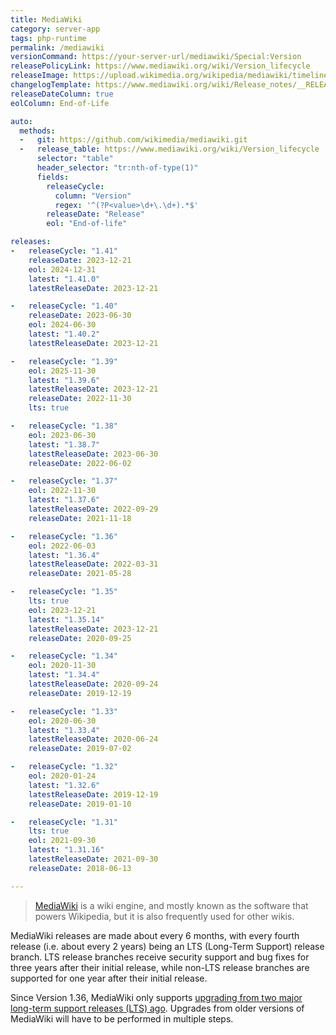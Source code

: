 ```yaml
---
title: MediaWiki
category: server-app
tags: php-runtime
permalink: /mediawiki
versionCommand: https://your-server-url/mediawiki/Special:Version
releasePolicyLink: https://www.mediawiki.org/wiki/Version_lifecycle
releaseImage: https://upload.wikimedia.org/wikipedia/mediawiki/timeline/llebggzr6u9gj415qxtfcde01ij1mcd.png
changelogTemplate: https://www.mediawiki.org/wiki/Release_notes/__RELEASE_CYCLE__
releaseDateColumn: true
eolColumn: End-of-Life

auto:
  methods:
  -   git: https://github.com/wikimedia/mediawiki.git
  -   release_table: https://www.mediawiki.org/wiki/Version_lifecycle
      selector: "table"
      header_selector: "tr:nth-of-type(1)"
      fields:
        releaseCycle:
          column: "Version"
          regex: '^(?P<value>\d+\.\d+).*$'
        releaseDate: "Release"
        eol: "End-of-life"

releases:
-   releaseCycle: "1.41"
    releaseDate: 2023-12-21
    eol: 2024-12-31
    latest: "1.41.0"
    latestReleaseDate: 2023-12-21

-   releaseCycle: "1.40"
    releaseDate: 2023-06-30
    eol: 2024-06-30
    latest: "1.40.2"
    latestReleaseDate: 2023-12-21

-   releaseCycle: "1.39"
    eol: 2025-11-30
    latest: "1.39.6"
    latestReleaseDate: 2023-12-21
    releaseDate: 2022-11-30
    lts: true

-   releaseCycle: "1.38"
    eol: 2023-06-30
    latest: "1.38.7"
    latestReleaseDate: 2023-06-30
    releaseDate: 2022-06-02

-   releaseCycle: "1.37"
    eol: 2022-11-30
    latest: "1.37.6"
    latestReleaseDate: 2022-09-29
    releaseDate: 2021-11-18

-   releaseCycle: "1.36"
    eol: 2022-06-03
    latest: "1.36.4"
    latestReleaseDate: 2022-03-31
    releaseDate: 2021-05-28

-   releaseCycle: "1.35"
    lts: true
    eol: 2023-12-21
    latest: "1.35.14"
    latestReleaseDate: 2023-12-21
    releaseDate: 2020-09-25

-   releaseCycle: "1.34"
    eol: 2020-11-30
    latest: "1.34.4"
    latestReleaseDate: 2020-09-24
    releaseDate: 2019-12-19

-   releaseCycle: "1.33"
    eol: 2020-06-30
    latest: "1.33.4"
    latestReleaseDate: 2020-06-24
    releaseDate: 2019-07-02

-   releaseCycle: "1.32"
    eol: 2020-01-24
    latest: "1.32.6"
    latestReleaseDate: 2019-12-19
    releaseDate: 2019-01-10

-   releaseCycle: "1.31"
    lts: true
    eol: 2021-09-30
    latest: "1.31.16"
    latestReleaseDate: 2021-09-30
    releaseDate: 2018-06-13

---
```


> [MediaWiki](https://mediawiki.org) is a wiki engine, and mostly known as the software that powers
> Wikipedia, but it is also frequently used for other wikis.

MediaWiki releases are made about every 6 months, with every fourth release (i.e. about every 2
years) being an LTS (Long-Term Support) release branch. LTS release branches receive security
support and bug fixes for three years after their initial release, while non-LTS release branches
are supported for one year after their initial release.

Since Version 1.36, MediaWiki only supports [upgrading from two major long-term support releases
(LTS) ago](https://phabricator.wikimedia.org/T259771 "RFC: Drop support for older database upgrades on MediaWiki Phabricator").
Upgrades from older versions of MediaWiki will have to be performed in multiple steps.
